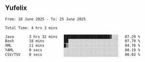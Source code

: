 ## Yufelix

<!--START_SECTION:waka-->

```txt
From: 18 June 2025 - To: 25 June 2025

Total Time: 4 hrs 3 mins

Java       3 hrs 32 mins   █████████████████████▓░░░   87.29 %
Bash       18 mins         ██░░░░░░░░░░░░░░░░░░░░░░░   07.79 %
XML        11 mins         █▒░░░░░░░░░░░░░░░░░░░░░░░   04.70 %
YAML       0 secs          ░░░░░░░░░░░░░░░░░░░░░░░░░   00.19 %
CSV/TSV    0 secs          ░░░░░░░░░░░░░░░░░░░░░░░░░   00.03 %
```

<!--END_SECTION:waka-->

